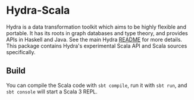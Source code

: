 # Hydra-Scala

Hydra is a data transformation toolkit which aims to be highly flexible and portable.
It has its roots in graph databases and type theory, and provides APIs in Haskell and Java.
See the main Hydra [README](https://github.com/CategoricalData/hydra) for more details.
This package contains Hydra's experimental Scala API and Scala sources specifically.

## Build

You can compile the Scala code with `sbt compile`, run it with `sbt run`, and `sbt console` will start a Scala 3 REPL.


